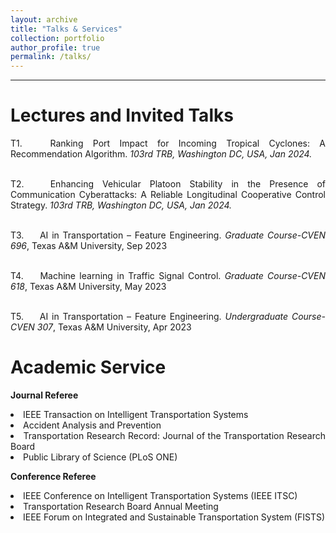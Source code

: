 ```yaml
---
layout: archive
title: "Talks & Services"
collection: portfolio
author_profile: true
permalink: /talks/ 
---
```




<hr color="#FFFFFF" />

Lectures and Invited Talks
======
<div style="text-align: justify"> 

<p> T1.  &emsp; Ranking Port Impact for Incoming Tropical Cyclones: A Recommendation Algorithm. <i>103rd TRB, Washington DC, USA, Jan 2024.</i> <br/><br/>


T2. &emsp;  Enhancing Vehicular Platoon Stability in the Presence of Communication Cyberattacks: A Reliable Longitudinal Cooperative Control Strategy. <i>103rd TRB, Washington DC, USA, Jan 2024.</i> <br/><br/>


T3.  &emsp; AI in Transportation – Feature Engineering. <i>Graduate Course-CVEN 696</i>, Texas A&M University, Sep 2023 <br/><br/>


T4. &emsp;  Machine learning in Traffic Signal Control. <i>Graduate Course-CVEN 618</i>, Texas A&M University, May 2023 <br/><br/>


T5. &emsp;  AI in Transportation – Feature Engineering. <i>Undergraduate Course-CVEN 307</i>, Texas A&M University, Apr 2023</p>

</div>

Academic Service
======
<div style="text-align: justify"> 

<p><b>Journal Referee</b>

<li>IEEE Transaction on Intelligent Transportation Systems</li>
<li>Accident Analysis and Prevention</li>
<li>Transportation Research Record: Journal of the Transportation Research Board</li>
<li>Public Library of Science (PLoS ONE)</li></p>

<p><b>Conference Referee</b>

<li>IEEE Conference on Intelligent Transportation Systems (IEEE ITSC)</li>
<li>Transportation Research Board Annual Meeting</li>
<li>IEEE Forum on Integrated and Sustainable Transportation System (FISTS) </li></p>

</div>